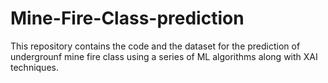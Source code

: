 # Mine-Fire-Class-prediction
This repository contains the code and the dataset for the prediction of undergrounf mine fire class using a series of ML algorithms along with XAI techniques.
